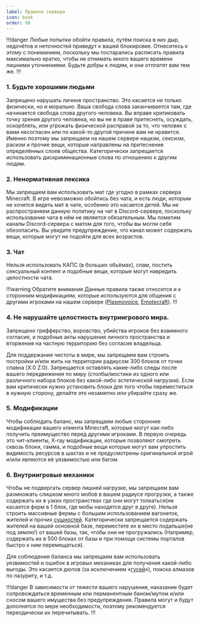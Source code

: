 ```yaml
---
label: Правила сервера
icon: book
order: 99
---
```

!!!danger
Любые попытки обойти правила, путём поиска в них дыр, недочётов и неточностей приведут к вашей блокировке. Отнеситесь к этому с пониманием, поскольку мы постарались расписать правила максимально кратко, чтобы не отнимать много вашего времени лишними уточнениями. Будьте добры к людям, и они отплатят вам тем же.
!!!

### 1. Будьте хорошими людьми
Запрещено нарушать личное пространство. Это касается не только физически, но и морально. Ваша свобода слова заканчивается там, где начинается свобода слова другого человека. Вы вправе критиковать точку зрения другого человека, но вы не в праве притеснять, осуждать, оскорблять, или угрожать физической расправой за то, что человек с вами несогласен или по какой-то другой причине вам не нравится. Именно поэтому мы запрещаем на нашем сервере нацизм, сексизм, расизм и прочие вещи, которые направлены на притеснение определённых слоев общества. Категорически запрещается использовать дискриминационные слова по отношению к другим людям.

### 2. Ненормативная лексика
Мы запрещаем вам использовать мат где угодно в рамках сервера Minecraft. В игре невозможно обойтись без чата, и есть люди, которым не хочется видеть мат в чате, особенно это касается детей. Мы не распространяем данную политику на чат в Discord-сервере, поскольку использование чата в нём не является обязательным. Мы пометим каналы Discord-сервера с матом для того, чтобы вы могли себя обезопасить. Вы увидите предупреждение, что канал может содержать вещи, которые могут не подойти для всех возрастов.

### 3. Чат
Нельзя использовать КАПС (в больших обьёмах), спам, постить сексуальный контент и подобные вещи, которые могут навредить целостности чата.

!!!warning Обратите внимание
Данные правила также относится и к сторонним модификациям, которые используются для общения с другими игроками на нашем сервере ([Plasmovoice](https://modrinth.com/plugin/plasmo-voice/versions), [Emotecraft](https://modrinth.com/mod/emotecraft/versions)).
!!!

### 4. Не нарушайте целостность внутриигрового мира.
Запрещено грифферство, воровство, убийства игроков без взаимного согласия, и подобные акты нарушения личного пространства и вторжения на частную территорию без согласия владельца.

Для поддержания чистоты в мире, мы запрещаем вам строить постройки и/или жить на территории радиусом 300 блоков от точки спавна (X:0 Z:0).
Запрещается оставлять какие-либо следы после вашего передвижения по миру (столбы/мостики из одного или различного набора блоков без какой-либо эстетической нагрузки). Если вам критически нужно установить блоки для того чтобы переместиться в нужную сторону, делайте это незаметно или убирайте сразу же.

### 5. Модификации
Чтобы соблюдать баланс, мы запрещаем любые сторонние модификации вашего клиента Minecraft, которые могут как-либо получить преимущество перед другими игроками. В первую очередь это чит-клиенты, X-ray модификации, которые позволяют смотреть сквозь блоки, гамма, и подобные вещи которые могут вам упростить видимость ресурсов в шахтах и не предусмотрены оригинальной игрой и/или являются её уязвимостью или багом.

### 6. Внутриигровые механики
Чтобы не подвергать сервер лишней нагрузке, мы запрещаем вам размножать слишком много мобов в вашем радиусе прогрузки, а также содержать их в узких пространствах где они могут толкаться(не касается ферм в 1 блок, где мобы находятся друг в друге). Нельзя строить массивные фермы с большим использованием вагонеток, жителей и прочих 
[сущностей](https://minecraft.fandom.com/ru/wiki/%D0%A1%D1%83%D1%89%D0%BD%D0%BE%D1%81%D1%82%D0%B8 "Англ. entity. Кликни, чтобы перейти на вики!"). Категорически запрещается содержать жителей на вашей основной базе, переместите их в место подальше(не под землю!) от вашей базы, так, чтобы они не прогружались (Например, содержать их в 500 блоках от базы и при помощи системы порталов быстро к ним перемещаться).

Для соблюдения баланса мы запрещаем вам использовать уязвимостей и ошибок в игровых механиках для получения какой-либо выгоды. Это касается дюпов (за исключением «[гусей](https://www.youtube.com/watch?v=7u2VGFtzobM "Тнт-дюп. Чтобы увидеть пример, кликни!")»), поиска алмазов по лазуриту, и т.д.


!!!danger
В зависимости от тяжести вашего нарушения, наказание будет сопровождаться временным или перманентным баном/мутом и/или сносом вашего имущества без предупреждения. Правила могут и будут дополнятся по мере необходимости, поэтому рекомендуется переодически их перечитывать.
!!!